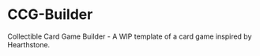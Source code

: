 # CCG-Builder
Collectible Card Game Builder - A WIP template of a card game inspired by Hearthstone.
